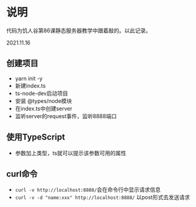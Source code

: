 # 说明

代码为饥人谷第86课静态服务器教学中跟着敲的。以此记录。

2021.11.16

## 创建项目

+ yarn init -y
+ 新建index.ts
+ ts-node-dev启动项目
+ 安装 @types/node模块
+ 在index.ts中创建server
+ 监听server的request事件，监听8888端口

## 使用TypeScript

+ 参数加上类型，ts就可以提示该参数可用的属性
  
## curl命令

+ `curl -v http://localhost:8888/`会在命令行中显示请求信息
+ `curl -v -d "name:xxx" http://localhost:8888/` 以post形式去发送请求
